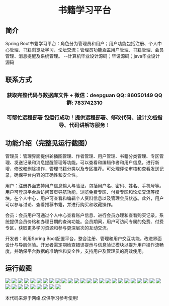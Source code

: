 <p><h1 align="center">书籍学习平台</h1></p>

## 简介
Spring Boot书籍学习平台：角色分为管理员和用户；用户功能包括注册、个人中心管理、书籍浏览及学习、论坛交流；管理员功能涵盖用户管理、书籍管理、会员管理、消息提醒及系统管理。    --计算机毕业设计源码；毕设源码；java毕业设计源码


## 联系方式
<p><h3 align="center">获取完整代码与数据库文件 + 微信：deepguan QQ: 86050149 QQ群: 783742310</h3></p>
<p><h3 align="center">可帮忙远程部署 包运行成功！提供远程部署、修改代码、设计文档指导、代码讲解等服务！</h3></p>

## 功能介绍（完整见运行截图）
管理员：管理界面提供轮播图管理、作者管理、用户管理、书籍分类管理、专区管理、发送记录和消息提醒管理等功能。可以查看和编辑作者和用户信息，进行新增、修改和删除操作，管理书籍分类以及专区推荐。可处理评论审核和查看发送记录，确保平台内容的正确性和安全性。

用户：注册界面支持用户信息输入与验证，包括用户名、密码、姓名、手机号等。用户可登录平台后访问首页导航功能，浏览免费专区、付费专区和论坛交流等模块。在个人中心，用户可查看和编辑个人资料信息以及管理会员状态。此外，用户可以参与讨论、查看推荐书籍，并进行购买和收藏操作。

会员：会员用户可通过个人中心查看账户信息、进行会员办理和查看购买记录。系统提供会员价格和办理日期的查询功能。会员期间，用户可访问专属的免费、付费专区，获取更多学习资源和参与更深层次的互动交流。

开发者：利用Spring Boot配置平台，整合注册、管理和用户交互功能，改进界面设计与导航体验。开发者需定期检查错误提示与信息验证模块以提升用户操作流畅度，并确保平台数据的准确性和安全性，支持用户及管理员的高效使用。


## 运行截图
![](https://bs-1329754181.cos.ap-shanghai.myqcloud.com/spring/BookLearningPlatform/img/001.jpg)
![](https://bs-1329754181.cos.ap-shanghai.myqcloud.com/spring/BookLearningPlatform/img/002.jpg)
![](https://bs-1329754181.cos.ap-shanghai.myqcloud.com/spring/BookLearningPlatform/img/003.jpg)
![](https://bs-1329754181.cos.ap-shanghai.myqcloud.com/spring/BookLearningPlatform/img/004.jpg)
![](https://bs-1329754181.cos.ap-shanghai.myqcloud.com/spring/BookLearningPlatform/img/005.jpg)
![](https://bs-1329754181.cos.ap-shanghai.myqcloud.com/spring/BookLearningPlatform/img/006.jpg)
![](https://bs-1329754181.cos.ap-shanghai.myqcloud.com/spring/BookLearningPlatform/img/007.jpg)
![](https://bs-1329754181.cos.ap-shanghai.myqcloud.com/spring/BookLearningPlatform/img/008.jpg)
![](https://bs-1329754181.cos.ap-shanghai.myqcloud.com/spring/BookLearningPlatform/img/009.jpg)
![](https://bs-1329754181.cos.ap-shanghai.myqcloud.com/spring/BookLearningPlatform/img/010.jpg)
![](https://bs-1329754181.cos.ap-shanghai.myqcloud.com/spring/BookLearningPlatform/img/011.jpg)
![](https://bs-1329754181.cos.ap-shanghai.myqcloud.com/spring/BookLearningPlatform/img/012.jpg)
![](https://bs-1329754181.cos.ap-shanghai.myqcloud.com/spring/BookLearningPlatform/img/013.jpg)
![](https://bs-1329754181.cos.ap-shanghai.myqcloud.com/spring/BookLearningPlatform/img/014.jpg)
![](https://bs-1329754181.cos.ap-shanghai.myqcloud.com/spring/BookLearningPlatform/img/015.jpg)
![](https://bs-1329754181.cos.ap-shanghai.myqcloud.com/spring/BookLearningPlatform/img/016.jpg)
![](https://bs-1329754181.cos.ap-shanghai.myqcloud.com/spring/BookLearningPlatform/img/017.jpg)
![](https://bs-1329754181.cos.ap-shanghai.myqcloud.com/spring/BookLearningPlatform/img/018.jpg)
![](https://bs-1329754181.cos.ap-shanghai.myqcloud.com/spring/BookLearningPlatform/img/019.jpg)
![](https://bs-1329754181.cos.ap-shanghai.myqcloud.com/spring/BookLearningPlatform/img/020.jpg)
![](https://bs-1329754181.cos.ap-shanghai.myqcloud.com/spring/BookLearningPlatform/img/021.jpg)
![](https://bs-1329754181.cos.ap-shanghai.myqcloud.com/spring/BookLearningPlatform/img/022.jpg)
![](https://bs-1329754181.cos.ap-shanghai.myqcloud.com/spring/BookLearningPlatform/img/023.jpg)
![](https://bs-1329754181.cos.ap-shanghai.myqcloud.com/spring/BookLearningPlatform/img/024.jpg)
![](https://bs-1329754181.cos.ap-shanghai.myqcloud.com/spring/BookLearningPlatform/img/025.jpg)
![](https://bs-1329754181.cos.ap-shanghai.myqcloud.com/spring/BookLearningPlatform/img/026.jpg)
![](https://bs-1329754181.cos.ap-shanghai.myqcloud.com/spring/BookLearningPlatform/img/027.jpg)
![](https://bs-1329754181.cos.ap-shanghai.myqcloud.com/spring/BookLearningPlatform/img/028.jpg)
![](https://bs-1329754181.cos.ap-shanghai.myqcloud.com/spring/BookLearningPlatform/img/029.jpg)
![](https://bs-1329754181.cos.ap-shanghai.myqcloud.com/spring/BookLearningPlatform/img/030.jpg)
![](https://bs-1329754181.cos.ap-shanghai.myqcloud.com/spring/BookLearningPlatform/img/031.jpg)
![](https://bs-1329754181.cos.ap-shanghai.myqcloud.com/spring/BookLearningPlatform/img/032.jpg)
![](https://bs-1329754181.cos.ap-shanghai.myqcloud.com/spring/BookLearningPlatform/img/033.jpg)
![](https://bs-1329754181.cos.ap-shanghai.myqcloud.com/spring/BookLearningPlatform/img/034.jpg)

<p>本代码来源于网络,仅供学习参考使用!</p>
